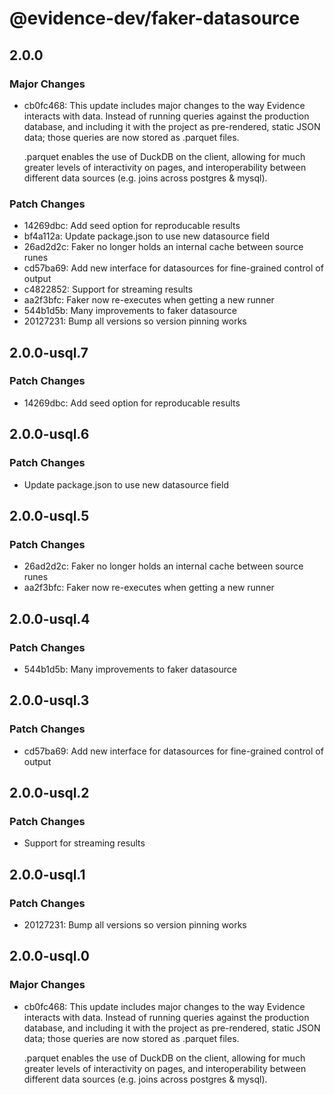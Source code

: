 # @evidence-dev/faker-datasource

## 2.0.0

### Major Changes

- cb0fc468: This update includes major changes to the way Evidence interacts with data.
  Instead of running queries against the production database, and including it
  with the project as pre-rendered, static JSON data; those queries are now stored as .parquet files.

  .parquet enables the use of DuckDB on the client, allowing for much greater levels of interactivity
  on pages, and interoperability between different data sources (e.g. joins across postgres & mysql).

### Patch Changes

- 14269dbc: Add seed option for reproducable results
- bf4a112a: Update package.json to use new datasource field
- 26ad2d2c: Faker no longer holds an internal cache between source runes
- cd57ba69: Add new interface for datasources for fine-grained control of output
- c4822852: Support for streaming results
- aa2f3bfc: Faker now re-executes when getting a new runner
- 544b1d5b: Many improvements to faker datasource
- 20127231: Bump all versions so version pinning works

## 2.0.0-usql.7

### Patch Changes

- 14269dbc: Add seed option for reproducable results

## 2.0.0-usql.6

### Patch Changes

- Update package.json to use new datasource field

## 2.0.0-usql.5

### Patch Changes

- 26ad2d2c: Faker no longer holds an internal cache between source runes
- aa2f3bfc: Faker now re-executes when getting a new runner

## 2.0.0-usql.4

### Patch Changes

- 544b1d5b: Many improvements to faker datasource

## 2.0.0-usql.3

### Patch Changes

- cd57ba69: Add new interface for datasources for fine-grained control of output

## 2.0.0-usql.2

### Patch Changes

- Support for streaming results

## 2.0.0-usql.1

### Patch Changes

- 20127231: Bump all versions so version pinning works

## 2.0.0-usql.0

### Major Changes

- cb0fc468: This update includes major changes to the way Evidence interacts with data.
  Instead of running queries against the production database, and including it
  with the project as pre-rendered, static JSON data; those queries are now stored as .parquet files.

  .parquet enables the use of DuckDB on the client, allowing for much greater levels of interactivity
  on pages, and interoperability between different data sources (e.g. joins across postgres & mysql).
